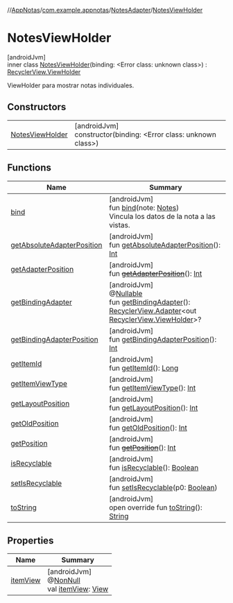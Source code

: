 //[AppNotas](../../../../index.md)/[com.example.appnotas](../../index.md)/[NotesAdapter](../index.md)/[NotesViewHolder](index.md)

# NotesViewHolder

[androidJvm]\
inner class [NotesViewHolder](index.md)(binding: &lt;Error class: unknown class&gt;) : [RecyclerView.ViewHolder](https://developer.android.com/reference/kotlin/androidx/recyclerview/widget/RecyclerView.ViewHolder.html)

ViewHolder para mostrar notas individuales.

## Constructors

| | |
|---|---|
| [NotesViewHolder](-notes-view-holder.md) | [androidJvm]<br>constructor(binding: &lt;Error class: unknown class&gt;) |

## Functions

| Name | Summary |
|---|---|
| [bind](bind.md) | [androidJvm]<br>fun [bind](bind.md)(note: [Notes](../../../com.example.appnotas.database/-notes/index.md))<br>Vincula los datos de la nota a las vistas. |
| [getAbsoluteAdapterPosition](../../-trash-adapter/-trash-view-holder/index.md#358648312%2FFunctions%2F310006415) | [androidJvm]<br>fun [getAbsoluteAdapterPosition](../../-trash-adapter/-trash-view-holder/index.md#358648312%2FFunctions%2F310006415)(): [Int](https://kotlinlang.org/api/latest/jvm/stdlib/kotlin-stdlib/kotlin/-int/index.html) |
| [getAdapterPosition](../../-trash-adapter/-trash-view-holder/index.md#644519777%2FFunctions%2F310006415) | [androidJvm]<br>fun [~~getAdapterPosition~~](../../-trash-adapter/-trash-view-holder/index.md#644519777%2FFunctions%2F310006415)(): [Int](https://kotlinlang.org/api/latest/jvm/stdlib/kotlin-stdlib/kotlin/-int/index.html) |
| [getBindingAdapter](../../-trash-adapter/-trash-view-holder/index.md#-646392777%2FFunctions%2F310006415) | [androidJvm]<br>@[Nullable](https://developer.android.com/reference/kotlin/androidx/annotation/Nullable.html)<br>fun [getBindingAdapter](../../-trash-adapter/-trash-view-holder/index.md#-646392777%2FFunctions%2F310006415)(): [RecyclerView.Adapter](https://developer.android.com/reference/kotlin/androidx/recyclerview/widget/RecyclerView.Adapter.html)&lt;out [RecyclerView.ViewHolder](https://developer.android.com/reference/kotlin/androidx/recyclerview/widget/RecyclerView.ViewHolder.html)&gt;? |
| [getBindingAdapterPosition](../../-trash-adapter/-trash-view-holder/index.md#1427640590%2FFunctions%2F310006415) | [androidJvm]<br>fun [getBindingAdapterPosition](../../-trash-adapter/-trash-view-holder/index.md#1427640590%2FFunctions%2F310006415)(): [Int](https://kotlinlang.org/api/latest/jvm/stdlib/kotlin-stdlib/kotlin/-int/index.html) |
| [getItemId](../../-trash-adapter/-trash-view-holder/index.md#1378485811%2FFunctions%2F310006415) | [androidJvm]<br>fun [getItemId](../../-trash-adapter/-trash-view-holder/index.md#1378485811%2FFunctions%2F310006415)(): [Long](https://kotlinlang.org/api/latest/jvm/stdlib/kotlin-stdlib/kotlin/-long/index.html) |
| [getItemViewType](../../-trash-adapter/-trash-view-holder/index.md#-1649344625%2FFunctions%2F310006415) | [androidJvm]<br>fun [getItemViewType](../../-trash-adapter/-trash-view-holder/index.md#-1649344625%2FFunctions%2F310006415)(): [Int](https://kotlinlang.org/api/latest/jvm/stdlib/kotlin-stdlib/kotlin/-int/index.html) |
| [getLayoutPosition](../../-trash-adapter/-trash-view-holder/index.md#-1407255826%2FFunctions%2F310006415) | [androidJvm]<br>fun [getLayoutPosition](../../-trash-adapter/-trash-view-holder/index.md#-1407255826%2FFunctions%2F310006415)(): [Int](https://kotlinlang.org/api/latest/jvm/stdlib/kotlin-stdlib/kotlin/-int/index.html) |
| [getOldPosition](../../-trash-adapter/-trash-view-holder/index.md#-1203059319%2FFunctions%2F310006415) | [androidJvm]<br>fun [getOldPosition](../../-trash-adapter/-trash-view-holder/index.md#-1203059319%2FFunctions%2F310006415)(): [Int](https://kotlinlang.org/api/latest/jvm/stdlib/kotlin-stdlib/kotlin/-int/index.html) |
| [getPosition](../../-trash-adapter/-trash-view-holder/index.md#-1155470344%2FFunctions%2F310006415) | [androidJvm]<br>fun [~~getPosition~~](../../-trash-adapter/-trash-view-holder/index.md#-1155470344%2FFunctions%2F310006415)(): [Int](https://kotlinlang.org/api/latest/jvm/stdlib/kotlin-stdlib/kotlin/-int/index.html) |
| [isRecyclable](../../-trash-adapter/-trash-view-holder/index.md#-1703443315%2FFunctions%2F310006415) | [androidJvm]<br>fun [isRecyclable](../../-trash-adapter/-trash-view-holder/index.md#-1703443315%2FFunctions%2F310006415)(): [Boolean](https://kotlinlang.org/api/latest/jvm/stdlib/kotlin-stdlib/kotlin/-boolean/index.html) |
| [setIsRecyclable](../../-trash-adapter/-trash-view-holder/index.md#-1860912636%2FFunctions%2F310006415) | [androidJvm]<br>fun [setIsRecyclable](../../-trash-adapter/-trash-view-holder/index.md#-1860912636%2FFunctions%2F310006415)(p0: [Boolean](https://kotlinlang.org/api/latest/jvm/stdlib/kotlin-stdlib/kotlin/-boolean/index.html)) |
| [toString](../../-trash-adapter/-trash-view-holder/index.md#-1200015593%2FFunctions%2F310006415) | [androidJvm]<br>open override fun [toString](../../-trash-adapter/-trash-view-holder/index.md#-1200015593%2FFunctions%2F310006415)(): [String](https://kotlinlang.org/api/latest/jvm/stdlib/kotlin-stdlib/kotlin/-string/index.html) |

## Properties

| Name | Summary |
|---|---|
| [itemView](../../-trash-adapter/-trash-view-holder/index.md#29975211%2FProperties%2F310006415) | [androidJvm]<br>@[NonNull](https://developer.android.com/reference/kotlin/androidx/annotation/NonNull.html)<br>val [itemView](../../-trash-adapter/-trash-view-holder/index.md#29975211%2FProperties%2F310006415): [View](https://developer.android.com/reference/kotlin/android/view/View.html) |
